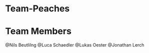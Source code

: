 # Team-Peaches

# Team Members
  @Nils Beutlilng
  @Luca Schaedler
  @Lukas Oester
  @Jonathan Lerch

